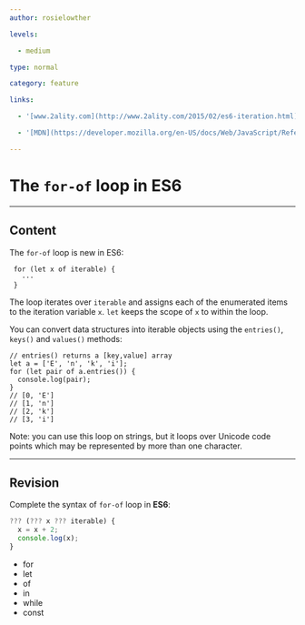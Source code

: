 ```yaml
---
author: rosielowther

levels:

  - medium

type: normal

category: feature

links:

  - '[www.2ality.com](http://www.2ality.com/2015/02/es6-iteration.html){website}'

  - '[MDN](https://developer.mozilla.org/en-US/docs/Web/JavaScript/Reference/Statements/for...of){website}'

---
```

# The `for-of` loop in ES6

---
## Content

The `for-of` loop is new in ES6:
```
 for (let x of iterable) {
   ···
 }
```
The loop iterates over `iterable` and assigns each of the enumerated items to the iteration variable `x`. `let` keeps the scope of `x` to within the loop.

You can convert data structures into iterable objects using the `entries()`, `keys()` and `values()` methods:
```
// entries() returns a [key,value] array
let a = ['E', 'n', 'k', 'i'];
for (let pair of a.entries()) {
  console.log(pair);
}
// [0, 'E']
// [1, 'n']
// [2, 'k']
// [3, 'i']
```

Note: you can use this loop on strings, but it loops over Unicode code points which may be represented by more than one character.

---
## Revision

Complete the syntax of `for-of` loop in **ES6**:
```javascript
??? (??? x ??? iterable) {
  x = x + 2;
  console.log(x);
}
```

* for
* let
* of
* in
* while
* const
 
